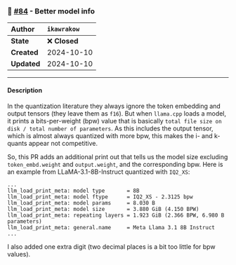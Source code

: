 ### 🔀 [#84](https://github.com/ikawrakow/ik_llama.cpp/pull/84) - Better model info

| **Author** | `ikawrakow` |
| :--- | :--- |
| **State** | ❌ **Closed** |
| **Created** | 2024-10-10 |
| **Updated** | 2024-10-10 |

---

#### Description

In the quantization literature they always ignore the token embedding and output tensors (they leave them as `f16`). But when `llama.cpp` loads a model, it prints a bits-per-weight (bpw) value that is basically `total file size on disk / total number of parameters`. As this includes the output tensor, which is almost always quantized with more bpw, this makes the i- and k-quants appear not competitive.

So, this PR adds an additional print out that tells us the model size excluding `token_embd.weight` and `output.weight`, and the corresponding bpw. Here is an example from LLaMA-3.1-8B-Instruct quantized with `IQ2_XS`:
```
...
llm_load_print_meta: model type       = 8B
llm_load_print_meta: model ftype      = IQ2_XS - 2.3125 bpw
llm_load_print_meta: model params     = 8.030 B
llm_load_print_meta: model size       = 3.880 GiB (4.150 BPW) 
llm_load_print_meta: repeating layers = 1.923 GiB (2.366 BPW, 6.980 B parameters)
llm_load_print_meta: general.name     = Meta Llama 3.1 8B Instruct
...
```

I also added one extra digit (two decimal places is a bit too little for bpw values).